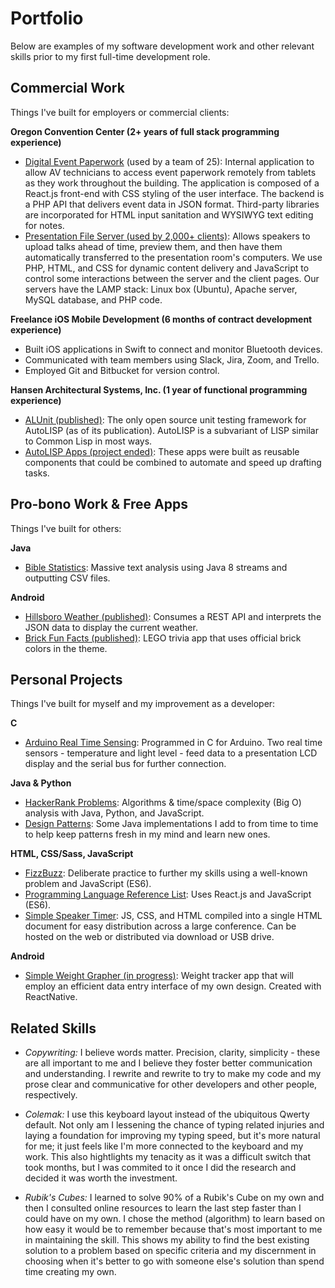# Portfolio
Below are examples of my software development work and other relevant skills prior to my first full-time development role.


## Commercial Work
Things I've built for employers or commercial clients:

**Oregon Convention Center (2+ years of full stack programming experience)**
- [Digital Event Paperwork](https://github.com/jdsandifer/digital-paperwork/blob/master/README.md) (used by a team of 25):
Internal application to allow AV technicians to access event paperwork remotely from tablets as they work throughout the building. The application is composed of a React.js front-end with CSS styling of the user interface. The backend is a PHP API that delivers event data in JSON format. Third-party libraries are incorporated for HTML input sanitation and WYSIWYG text editing for notes.
- [Presentation File Server (used by 2,000+ clients)](https://github.com/jdsandifer/PresentationFileServer/blob/master/README.md): 
Allows speakers to upload talks ahead of time, preview them, and then have them automatically transferred 
to the presentation room's computers. We use PHP, HTML, and CSS for dynamic content delivery 
and JavaScript to control some interactions between the server and the client pages. 
Our servers have the LAMP stack: Linux box (Ubuntu), Apache server, MySQL database, and PHP code.

**Freelance iOS Mobile Development (6 months of contract development experience)**
- Built iOS applications in Swift to connect and monitor Bluetooth devices.
- Communicated with team members using Slack, Jira, Zoom, and Trello.
- Employed Git and Bitbucket for version control.

**Hansen Architectural Systems, Inc. (1 year of functional programming experience)**
- [ALUnit (published)](https://github.com/jdsandifer/ALUnit): 
The only open source unit testing framework for AutoLISP (as of its publication). 
AutoLISP is a subvariant of LISP similar to Common Lisp in most ways.
- [AutoLISP Apps (project ended)](https://github.com/jdsandifer/AutoLISP/blob/master/README.md): 
These apps were built as reusable components that could be combined to automate and speed up drafting tasks.


## Pro-bono Work & Free Apps
Things I've built for others:

**Java**
- [Bible Statistics](https://github.com/jdsandifer/BibleStatistics/blob/master/README.md): 
Massive text analysis using Java 8 streams and outputting CSV files.

**Android**
- [ Hillsboro Weather (published)](https://github.com/jdsandifer/HillsboroWeather/blob/master/README.md):
Consumes a REST API and interprets the JSON data to display the current weather. 
- [ Brick Fun Facts (published)](https://github.com/jdsandifer/BrickFunFacts/blob/master/README.md):
LEGO trivia app that uses official brick colors in the theme.


## Personal Projects
Things I've built for myself and my improvement as a developer:

**C**
- [Arduino Real Time Sensing](https://github.com/jdsandifer/Arduino-real-time-sensors/blob/master/README.md): 
Programmed in C for Arduino. Two real time sensors - temperature and light level - feed data to a presentation
LCD display and the serial bus for further connection.

**Java & Python**
- [HackerRank Problems](https://github.com/jdsandifer/HackerRank/blob/master/README.md): 
Algorithms & time/space complexity (Big O) analysis with Java, Python, and JavaScript.
- [Design Patterns](https://github.com/jdsandifer/DesignPatterns): 
Some Java implementations I add to from time to time to help keep patterns fresh in my mind and learn new ones.

**HTML, CSS/Sass, JavaScript**
- [FizzBuzz](https://github.com/jdsandifer/FizzBuzz): Deliberate practice to further my skills using a well-known problem and JavaScript (ES6).
- [Programming Language Reference List](http://codepen.io/jdsandifer/full/RGdNNN/): 
Uses React.js and JavaScript (ES6).
- [Simple Speaker Timer](https://github.com/jdsandifer/SimpleSpeakerTimer/blob/master/README.md): 
JS, CSS, and HTML compiled into a single HTML document for easy distribution across a large conference. 
Can be hosted on the web or distributed via download or USB drive.

**Android**
- [ Simple Weight Grapher (in progress)](https://github.com/jdsandifer/SimpleWeightGrapher-ReactNative):
Weight tracker app that will employ an efficient data entry interface of my own design. Created with ReactNative.


## Related Skills

- *Copywriting:* I believe words matter. Precision, clarity, simplicity - these are all important to me and I believe they foster better communication and understanding. I rewrite and rewrite to try to make my code and my prose clear and communicative for other developers and other people, respectively.

- *Colemak:* I use this keyboard layout instead of the ubiquitous Qwerty default. Not only am I lessening the chance of typing related injuries and laying a foundation for improving my typing speed, but it's more natural for me; it just feels like I'm more connected to the keyboard and my work. This also hightlights my tenacity as it was a difficult switch that took months, but I was commited to it once I did the research and decided it was worth the investment.

- *Rubik's Cubes:* I learned to solve 90% of a Rubik's Cube on my own and then I consulted online resources to learn the last step faster than I could have on my own. I chose the method (algorithm) to learn based on how easy it would be to remember because that's most important to me in maintaining the skill. This shows my ability to find the best existing solution to a problem based on specific criteria and my discernment in choosing when it's better to go with someone else's solution than spend time creating my own.

